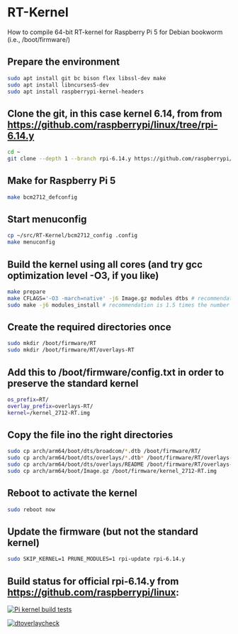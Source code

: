 # RT-Kernel
How to compile 64-bit RT-kernel for Raspberry Pi 5 for Debian bookworm (i.e., /boot/firmware/)

## Prepare the environment
```bash
sudo apt install git bc bison flex libssl-dev make
sudo apt install libncurses5-dev
sudo apt install raspberrypi-kernel-headers
```
## Clone the git, in this case kernel 6.14, from from https://github.com/raspberrypi/linux/tree/rpi-6.14.y
```bash
cd ~
git clone --depth 1 --branch rpi-6.14.y https://github.com/raspberrypi/linux
```

## Make for Raspberry Pi 5
```bash
make bcm2712_defconfig
```
## Start menuconfig
```bash
cp ~/src/RT-Kernel/bcm2712_config .config
make menuconfig
```

## Build the kernel using all cores (and try gcc optimization level -O3, if you like)
```bash
make prepare
make CFLAGS='-O3 -march=native' -j6 Image.gz modules dtbs # recommendation is 1.5 times the number of cores (=4), which equals 6
sudo make -j6 modules_install # recommendation is 1.5 times the number of cores (=4), which equals 6
```
## Create the required directories once
```bash
sudo mkdir /boot/firmware/RT
sudo mkdir /boot/firmware/RT/overlays-RT
```
## Add this to /boot/firmware/config.txt in order to preserve the standard kernel
```bash
os_prefix=RT/
overlay_prefix=overlays-RT/
kernel=/kernel_2712-RT.img
```
## Copy the file ino the right directories
```bash
sudo cp arch/arm64/boot/dts/broadcom/*.dtb /boot/firmware/RT/
sudo cp arch/arm64/boot/dts/overlays/*.dtb* /boot/firmware/RT/overlays-RT/
sudo cp arch/arm64/boot/dts/overlays/README /boot/firmware/RT/overlays-RT/
sudo cp arch/arm64/boot/Image.gz /boot/firmware/kernel_2712-RT.img
```
## Reboot to activate the kernel
```bash
sudo reboot now
```
## Update the firmware (but not the standard kernel)
```bash
sudo SKIP_KERNEL=1 PRUNE_MODULES=1 rpi-update rpi-6.14.y
```

## Build status for official rpi-6.14.y from https://github.com/raspberrypi/linux:
[![Pi kernel build tests](https://github.com/raspberrypi/linux/actions/workflows/kernel-build.yml/badge.svg?branch=rpi-6.14.y)](https://github.com/raspberrypi/linux/actions/workflows/kernel-build.yml)

[![dtoverlaycheck](https://github.com/raspberrypi/linux/actions/workflows/dtoverlaycheck.yml/badge.svg?branch=rpi-6.14.y)](https://github.com/raspberrypi/linux/actions/workflows/dtoverlaycheck.yml)
